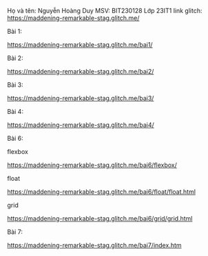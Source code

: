 Họ và tên: Nguyễn Hoàng Duy
MSV: BIT230128
Lớp 23IT1
link glitch: https://maddening-remarkable-stag.glitch.me/


Bài 1:

https://maddening-remarkable-stag.glitch.me/bai1/

Bài 2:

https://maddening-remarkable-stag.glitch.me/bai2/

Bài 3:

https://maddening-remarkable-stag.glitch.me/bai3/

Bài 4:

https://maddening-remarkable-stag.glitch.me/bai4/

Bài 6:

flexbox

https://maddening-remarkable-stag.glitch.me/bai6/flexbox/

float

https://maddening-remarkable-stag.glitch.me/bai6/float/float.html

grid

https://maddening-remarkable-stag.glitch.me/bai6/grid/grid.html

Bài 7:

https://maddening-remarkable-stag.glitch.me/bai7/index.htm



